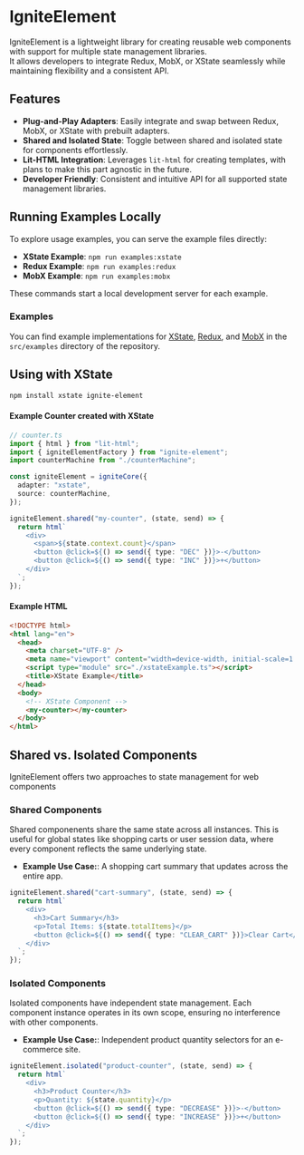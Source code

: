 # IgniteElement

IgniteElement is a lightweight library for creating reusable web components with support for multiple state management libraries. <br/>It allows developers to integrate Redux, MobX, or XState seamlessly while maintaining flexibility and a consistent API.

## Features

- **Plug-and-Play Adapters**: Easily integrate and swap between Redux, MobX, or XState with prebuilt adapters.
- **Shared and Isolated State**: Toggle between shared and isolated state for components effortlessly.
- **Lit-HTML Integration**: Leverages `lit-html` for creating templates, with plans to make this part agnostic in the future.
- **Developer Friendly**: Consistent and intuitive API for all supported state management libraries.

## Running Examples Locally

To explore usage examples, you can serve the example files directly:

- **XState Example**: `npm run examples:xstate`
- **Redux Example**: `npm run examples:redux`
- **MobX Example**: `npm run examples:mobx`

These commands start a local development server for each example.

### Examples

You can find example implementations for [XState](./src/examples/xstate), [Redux](./src/examples/redux), and [MobX](./src/examples/mobx) in the `src/examples` directory of the repository.

## Using with XState

```bash
npm install xstate ignite-element
```


#### Example Counter created with XState
```typescript
// counter.ts
import { html } from "lit-html";
import { igniteElementFactory } from "ignite-element";
import counterMachine from "./counterMachine";

const igniteElement = igniteCore({
  adapter: "xstate",
  source: counterMachine,
});

igniteElement.shared("my-counter", (state, send) => {
  return html`
    <div>
      <span>${state.context.count}</span>
      <button @click=${() => send({ type: "DEC" })}>-</button>
      <button @click=${() => send({ type: "INC" })}>+</button>
    </div>
  `;
});
```


#### Example HTML

```html
<!DOCTYPE html>
<html lang="en">
  <head>
    <meta charset="UTF-8" />
    <meta name="viewport" content="width=device-width, initial-scale=1.0" />
    <script type="module" src="./xstateExample.ts"></script>
    <title>XState Example</title>
  </head>
  <body>
    <!-- XState Component -->
    <my-counter></my-counter>
  </body>
</html>
```

## Shared vs. Isolated Components

IgniteElement offers two approaches to state management for web components

### Shared Components

Shared componenents share the same state across all instances. This is useful for global states like shopping carts or user session data, where every component reflects the same underlying state.

- <b>Example Use Case:</b>: A shopping cart summary that updates across the entire app.

```typescript
igniteElement.shared("cart-summary", (state, send) => {
  return html`
    <div>
      <h3>Cart Summary</h3>
      <p>Total Items: ${state.totalItems}</p>
      <button @click=${() => send({ type: "CLEAR_CART" })}>Clear Cart</button>
    </div>
  `;
});
```

### Isolated Components

Isolated components have independent state management. Each component instance operates in its own scope, ensuring no interference with other components.

- <b>Example Use Case:</b>: Independent product quantity selectors for an e-commerce site.

```typescript
igniteElement.isolated("product-counter", (state, send) => {
  return html`
    <div>
      <h3>Product Counter</h3>
      <p>Quantity: ${state.quantity}</p>
      <button @click=${() => send({ type: "DECREASE" })}>-</button>
      <button @click=${() => send({ type: "INCREASE" })}>+</button>
    </div>
  `;
});
```
